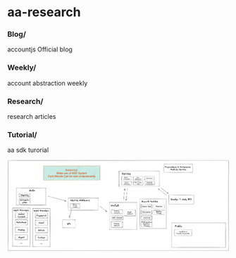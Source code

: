 # aa-research
### Blog/
accountjs Official blog

### Weekly/
account abstraction weekly

### Research/
research articles

### Tutorial/
aa sdk turorial

![architecture design](./design.jpeg)
